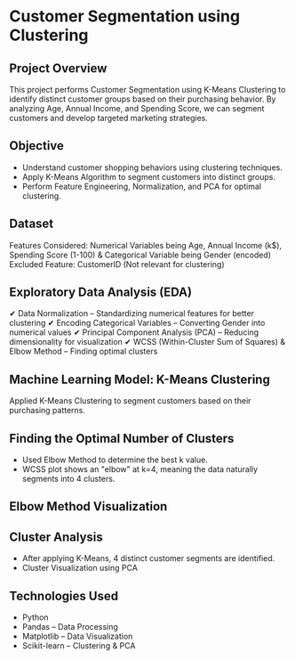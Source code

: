 # Customer Segmentation using Clustering

## Project Overview
This project performs Customer Segmentation using K-Means Clustering to identify distinct customer groups based on their purchasing behavior. By analyzing Age, Annual Income, and Spending Score, we can segment customers and develop targeted marketing strategies.

## Objective
- Understand customer shopping behaviors using clustering techniques.
- Apply K-Means Algorithm to segment customers into distinct groups.
- Perform Feature Engineering, Normalization, and PCA for optimal clustering.

## Dataset
Features Considered: Numerical Variables being Age, Annual Income (k$), Spending Score (1-100) & Categorical Variable being Gender (encoded)
Excluded Feature: CustomerID (Not relevant for clustering)

## Exploratory Data Analysis (EDA)
✔ Data Normalization – Standardizing numerical features for better clustering
✔ Encoding Categorical Variables – Converting Gender into numerical values
✔ Principal Component Analysis (PCA) – Reducing dimensionality for visualization
✔ WCSS (Within-Cluster Sum of Squares) & Elbow Method – Finding optimal clusters

## Machine Learning Model: K-Means Clustering
Applied K-Means Clustering to segment customers based on their purchasing patterns.

## Finding the Optimal Number of Clusters
- Used Elbow Method to determine the best k value.
- WCSS plot shows an "elbow" at k=4, meaning the data naturally segments into 4 clusters.
  
## Elbow Method Visualization

## Cluster Analysis
- After applying K-Means, 4 distinct customer segments are identified.
- Cluster Visualization using PCA

## Technologies Used
- Python 
- Pandas – Data Processing
- Matplotlib – Data Visualization
- Scikit-learn – Clustering & PCA
